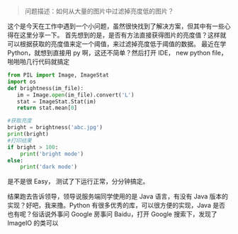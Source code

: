 >问题描述：如何从大量的图片中过滤掉亮度低的图片？

这个是今天在工作中遇到一个小问题，虽然很快找到了解决方案，但其中有一些心得在这里分享一下。
首先想到的是，是否有方法直接获得图片的亮度值？这样就可以根据获取的亮度值来定一个阈值，来过滤掉亮度低于阈值的数据。
最近在学 Python，就想到直接用 py 啊，这还不简单？然后打开 IDE， new python file，啪啪啪几行代码就搞定
```python
from PIL import Image, ImageStat
import os
def brightness(im_file):
   im = Image.open(im_file).convert('L')
   stat = ImageStat.Stat(im)
   return stat.mean[0]

#获取亮度
bright = brightness('abc.jpg')
print(bright)
#打印结果
if bright > 100:
    print('bright mode')
else:
    print('dark mode')
```
是不是很 Easy， 测试了下运行正常，分分钟搞定。

结果跑去告诉领导，领导说服务端同学使用的是 Java 语言，有没有 Java 版本的实现？好吧，我来撸。Python 有很多优秀的库，可以很方便的实现，Java 是否也有呢？俗话说外事问 Google 房事问 Baidu，打开 Google 搜索下，发现了 ImageIO 的类可以